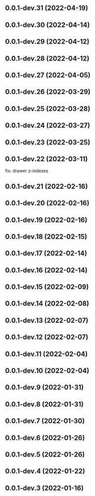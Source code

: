 ## 0.0.1-dev.31 (2022-04-19)


## 0.0.1-dev.30 (2022-04-14)



## 0.0.1-dev.29 (2022-04-12)


## 0.0.1-dev.28 (2022-04-12)


## 0.0.1-dev.27 (2022-04-05)


## 0.0.1-dev.26 (2022-03-29)


## 0.0.1-dev.25 (2022-03-28)


## 0.0.1-dev.24 (2022-03-27)


## 0.0.1-dev.23 (2022-03-25)


## 0.0.1-dev.22 (2022-03-11)

fix: drawer z-indexes



## 0.0.1-dev.21 (2022-02-16)


## 0.0.1-dev.20 (2022-02-16)


## 0.0.1-dev.19 (2022-02-16)


## 0.0.1-dev.18 (2022-02-15)


## 0.0.1-dev.17 (2022-02-14)


## 0.0.1-dev.16 (2022-02-14)


## 0.0.1-dev.15 (2022-02-09)


## 0.0.1-dev.14 (2022-02-08)


## 0.0.1-dev.13 (2022-02-07)


## 0.0.1-dev.12 (2022-02-07)


## 0.0.1-dev.11 (2022-02-04)


## 0.0.1-dev.10 (2022-02-04)


## 0.0.1-dev.9 (2022-01-31)


## 0.0.1-dev.8 (2022-01-31)


## 0.0.1-dev.7 (2022-01-30)


## 0.0.1-dev.6 (2022-01-26)


## 0.0.1-dev.5 (2022-01-26)


## 0.0.1-dev.4 (2022-01-22)


## 0.0.1-dev.3 (2022-01-16)




